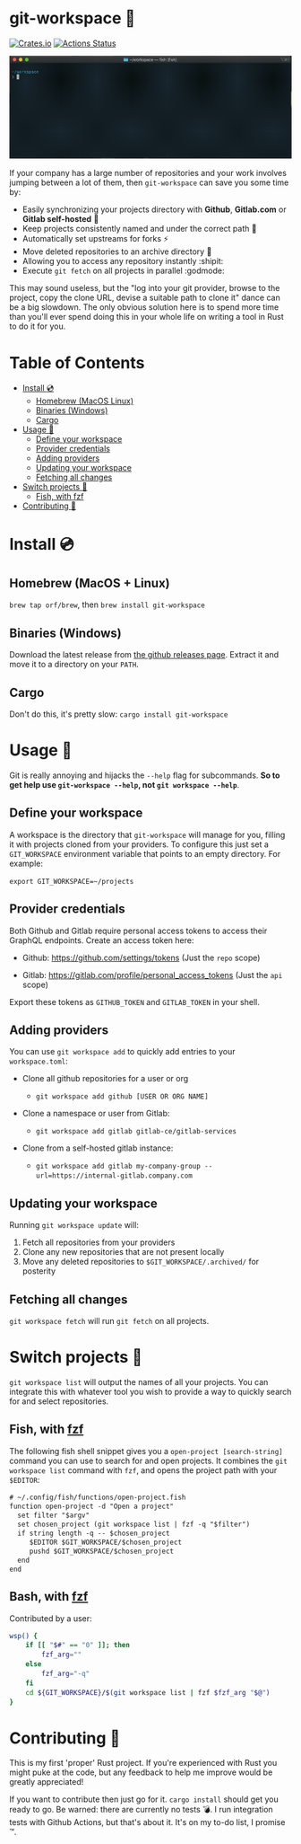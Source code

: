 # git-workspace :rocket:
[![Crates.io](https://img.shields.io/crates/v/git-workspace.svg)](https://crates.io/crates/git-workspace)
[![Actions Status](https://github.com/orf/git-workspace/workflows/CI/badge.svg)](https://github.com/orf/git-workspace/actions)

![](./images/readme-example.gif)

If your company has a large number of repositories and your work involves jumping between a lot of them, then `git-workspace` can save you some time by:

* Easily synchronizing your projects directory with **Github**, **Gitlab.com** or **Gitlab self-hosted** :wrench:
* Keep projects consistently named and under the correct path :file_folder:
* Automatically set upstreams for forks :zap:
* Move deleted repositories to an archive directory :floppy_disk:
* Allowing you to access any repository instantly :shipit:
* Execute `git fetch` on all projects in parallel :godmode:

This may sound useless, but the "log into your git provider, browse to the project, copy the clone URL, devise a suitable path to clone it" dance can be a big slowdown. The only obvious solution here is to spend more time than you'll ever spend doing this in your whole life on writing a tool in Rust to do it for you.

Table of Contents
=================

   * [Install :cd:](#install-cd)
      * [Homebrew (MacOS   Linux)](#homebrew-macos--linux)
      * [Binaries (Windows)](#binaries-windows)
      * [Cargo](#cargo)
   * [Usage :saxophone:](#usage-saxophone)
      * [Define your workspace](#define-your-workspace)
      * [Provider credentials](#provider-credentials)
      * [Adding providers](#adding-providers)
      * [Updating your workspace](#updating-your-workspace)
      * [Fetching all changes](#fetching-all-changes)
   * [Switch projects :repeat:](#switch-projects-repeat)
      * [Fish, with fzf](#fish-with-fzf)
   * [Contributing :bug:](#contributing-bug)

# Install :cd:

## Homebrew (MacOS + Linux)

`brew tap orf/brew`, then `brew install git-workspace`

## Binaries (Windows)

Download the latest release from [the github releases page](https://github.com/orf/git-workspace/releases). Extract it 
and move it to a directory on your `PATH`.

## Cargo

Don't do this, it's pretty slow: `cargo install git-workspace`

# Usage :saxophone:

Git is really annoying and hijacks the `--help` flag for subcommands. **So to get help use `git-workspace --help`, not `git workspace --help`**.

## Define your workspace

A workspace is the directory that `git-workspace` will manage for you, filling it with projects cloned from your providers. To configure this just set a `GIT_WORKSPACE` environment variable that points to an empty directory. For example:

`export GIT_WORKSPACE=~/projects`

## Provider credentials

Both Github and Gitlab require personal access tokens to access their GraphQL endpoints. Create an access token here:

* Github: https://github.com/settings/tokens (Just the `repo` scope)

* Gitlab: https://gitlab.com/profile/personal_access_tokens (Just the `api` scope)

Export these tokens as `GITHUB_TOKEN` and `GITLAB_TOKEN` in your shell.

## Adding providers

You can use `git workspace add` to quickly add entries to your `workspace.toml`:

* Clone all github repositories for a user or org

   * `git workspace add github [USER OR ORG NAME]`

* Clone a namespace or user from Gitlab: 

   * `git workspace add gitlab gitlab-ce/gitlab-services`

* Clone from a self-hosted gitlab instance: 

   * `git workspace add gitlab my-company-group --url=https://internal-gitlab.company.com`

## Updating your workspace

Running `git workspace update` will:

1. Fetch all repositories from your providers
2. Clone any new repositories that are not present locally
3. Move any deleted repositories to `$GIT_WORKSPACE/.archived/` for posterity

## Fetching all changes

`git workspace fetch` will run `git fetch` on all projects.

# Switch projects :repeat:

`git workspace list` will output the names of all your projects. You can integrate this with whatever tool you wish to provide a way to quickly search for and select repositories.

## Fish, with [fzf](https://github.com/junegunn/fzf)

The following fish shell snippet gives you a `open-project [search-string]` command you can use to search for and open projects. It combines the `git workspace list` command with `fzf`, and opens the project path with your `$EDITOR`:

```fish
# ~/.config/fish/functions/open-project.fish
function open-project -d "Open a project"
  set filter "$argv"
  set chosen_project (git workspace list | fzf -q "$filter")
  if string length -q -- $chosen_project
     $EDITOR $GIT_WORKSPACE/$chosen_project
     pushd $GIT_WORKSPACE/$chosen_project
  end
end
```

## Bash, with [fzf](https://github.com/junegunn/fzf)

Contributed by a user:

```bash
wsp() {
    if [[ "$#" == "0" ]]; then
        fzf_arg=""
    else
        fzf_arg="-q"
    fi
    cd ${GIT_WORKSPACE}/$(git workspace list | fzf $fzf_arg "$@")
}
```

# Contributing :bug:

This is my first 'proper' Rust project. If you're experienced with Rust you might puke at the code, but any feedback to help me improve would be greatly appreciated!

If you want to contribute then just go for it. `cargo install` should get you ready to go. Be warned: there are currently no tests :bomb:. I run integration tests with Github Actions, but that's about it. It's on my to-do list, I promise :tm:.

